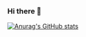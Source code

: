 ### Hi there 👋

[![Anurag's GitHub stats](https://github-readme-stats.vercel.app/api?username=ntkhaiuet&count_private=true&show_icons=true&theme=dracula)](https://github.com/anuraghazra/github-readme-stats)
<!--
**ntkhaiuet/ntkhaiuet** is a ✨ _special_ ✨ repository because its `README.md` (this file) appears on your GitHub profile.

Here are some ideas to get you started:

- 🔭 I’m currently working on ...
- 🌱 I’m currently learning ...
- 👯 I’m looking to collaborate on ...
- 🤔 I’m looking for help with ...
- 💬 Ask me about ...
- 📫 How to reach me: ...
- 😄 Pronouns: ...
- ⚡ Fun fact: ...
-->
